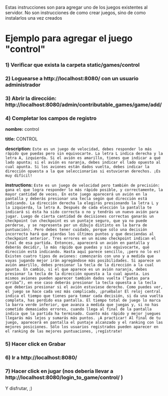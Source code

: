 Estas instrucciones son para agregar uno de los juegos existentes al servidor.
No son instrucciones de como crear juegos, sino de como instalarlos una vez creados

# Ejemplo para agregar el juego "control" #

### 1) Verificar que exista la carpeta static/games/control ###


### 2) Loguearse a http://localhost:8080/ con un usuario administrador ###


### 3) Abrir la dirección: http://localhost:8080/admin/contributable_games/game/add/ ###


### 4) Completar los campos de registro ###
**nombre:** control

**title:** CONTROL

**description:** `Este es un juego de velocidad, debes responder lo más rápido que puedas pero sin equivocarte. La letra L indica derecha y la letra A, izquierda. Si el avión es amarillo, tienes que indicar a qué lado apunta; si el avión es naranja, debes indicar el lado opuesto al cual apunta. Si los aviones están dados vuelta, debes indicar la dirección opuesta a la que seleccionarías si estuvieran derechos. ¡Es muy difícil!`

**instructions:** `Este es un juego de velocidad pero también de precisión: gana el que logra responder lo más rápido posible, y correctamente, la mayor cantidad de veces. En este juego aparecerá un avión en la pantalla y deberás presionar una tecla según qué dirección está indicando. La dirección derecha la elegirás presionando la letra L y la izquierda, la letra A. Después de cada elección la pantalla te indicará si ésta ha sido correcta o no y tendrás un nuevo avión para jugar. Luego de cierta cantidad de decisiones correctas ganarás un checkpoint (un checkpoint es un puntaje seguro, que ya no puede perderse, y se representa por un dibujo distinto en la barra de puntuación). Pero debes tener cuidado, porque sólo una decisión incorrecta hará que pierdas los últimos puntos y que desciendas al checkpoint anterior. Tres errores en un mismo checkpoint indican el final de esa partida. Entonces, aparecerá un avión en pantalla y deberás decidir, lo más rápido que puedas y sin equivocarte, qué dirección está indicando. Hasta aquí parece sencillo, ¡pero no lo es! Existen cuatro tipos de aviones: comenzarás con uno y a medida que vayas jugando mejor irán agregándose más posibilidades. Si aparece un avión amarillo, debes presionar la tecla de la dirección a la cual apunta. En cambio, si el que aparece es un avión naranja, debes presionar la tecla de la dirección opuesta a la cual apunta. Los mismos aviones pueden aparecer también dados vuelta (“patas para arriba”), en ese caso deberás presionar la tecla opuesta a la tecla que deberías presionar si el avión estuviese derecho. Como puedes ver, el juego se hace cada vez más complicado, ¡pruébalo! El reloj central indica el tiempo que tienes para tomar cada decisión, si da una vuelta completa, has perdido esa pantalla. El tiempo total de juego lo marca la barra verde inferior, que avanza a medida que juegas y, si no has cometido demasiados errores, cuando llega al final de la pantalla indica que la partida ha terminado. Cuanto más rápido y mejor juegues llegarás más lejos y sumarás más puntos. ¡A practicar! Al final de tu juego, aparecerá en pantalla el puntaje alcanzado y el ranking con las mejores posiciones. Sólo los usuarios registrados pueden aparecer en el ranking de las mejores puntuaciones, ¡regístrate!`


### 5) Hacer click en Grabar ###

### 6) Ir a http://localhost:8080/ ###

### 7) Hacer click en jugar (nos debería llevar a http://localhost:8080/login_to_game/control/ ) ###
Y disfrutar, ;)